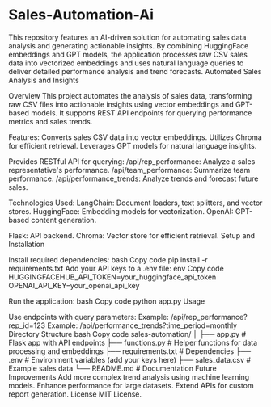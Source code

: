 # Sales-Automation-Ai
This repository features an AI-driven solution for automating sales data analysis and generating actionable insights. By combining HuggingFace embeddings and GPT models, the application processes raw CSV sales data into vectorized embeddings and uses natural language queries to deliver detailed performance analysis and trend forecasts.
Automated Sales Analysis and Insights

Overview
This project automates the analysis of sales data, transforming raw CSV files into actionable insights using vector embeddings and GPT-based models. It supports REST API endpoints for querying performance metrics and sales trends.

Features:
Converts sales CSV data into vector embeddings.
Utilizes Chroma for efficient retrieval.
Leverages GPT models for natural language insights.

Provides RESTful API for querying:
/api/rep_performance: Analyze a sales representative's performance.
/api/team_performance: Summarize team performance.
/api/performance_trends: Analyze trends and forecast future sales.

Technologies Used:
LangChain: Document loaders, text splitters, and vector stores.
HuggingFace: Embedding models for vectorization.
OpenAI: GPT-based content generation.

Flask: API backend.
Chroma: Vector store for efficient retrieval.
Setup and Installation


Install required dependencies:
bash
Copy code
pip install -r requirements.txt
Add your API keys to a .env file:
env
Copy code
HUGGINGFACEHUB_API_TOKEN=your_huggingface_api_token
OPENAI_API_KEY=your_openai_api_key

Run the application:
bash
Copy code
python app.py
Usage

Use endpoints with query parameters:
Example: /api/rep_performance?rep_id=123
Example: /api/performance_trends?time_period=monthly
Directory Structure
bash
Copy code
sales-automation/
│
├── app.py                      # Flask app with API endpoints
├── functions.py                # Helper functions for data processing and embeddings
├── requirements.txt            # Dependencies
├── .env                        # Environment variables (add your keys here)
├── sales_data.csv              # Example sales data
└── README.md                   # Documentation
Future Improvements
Add more complex trend analysis using machine learning models.
Enhance performance for large datasets.
Extend APIs for custom report generation.
License
MIT License.

